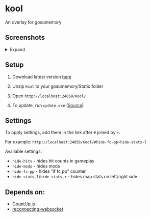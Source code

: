 # kool

An overlay for gosumemory

## Screenshots

<details>
  <summary>Expand</summary>

  ![image](https://github.com/uzervlad/kool-gosu/assets/24654479/225ff4a0-62d3-46eb-8cc6-422dfcb076a0)

  ![image](https://github.com/uzervlad/kool-gosu/assets/24654479/72ddc55a-a3e3-45ce-847f-5940708e0946)

</details>

## Setup

1. Download latest version [here](https://github.com/uzervlad/kool-gosu/releases/latest/download/kool.zip)

2. Unzip `Kool` to your gosumemory/Static folder

3. Open `http://localhost:24050/Kool/`

4. To update, run `update.exe` ([Source](https://github.com/uzervlad/simple-gh-updater))

## Settings

To apply settings, add them in the link after `#` joined by `+`.

For example: `http://localhost:24050/Kool/#hide-fc-pp+hide-stats-l`

Available settings:

* `hide-hits` - hides hit counts in gameplay
* `hide-mods` - hides mods
* `hide-fc-pp` - hides "if fc pp" counter
* `hide-stats-l`/`hide-stats-r` - hides map stats on left/right side

## Depends on:

* [CountUp.js](https://github.com/inorganik/CountUp.js)
* [reconnecting-websocket](https://github.com/pladaria/reconnecting-websocket)
